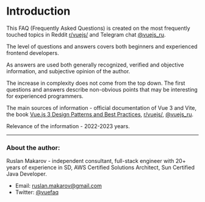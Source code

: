 # Introduction

This FAQ (Frequently Asked Questions) is created on the most frequently touched topics in Reddit [r/vuejs/](https://www.reddit.com/r/vuejs/) and Telegram chat [@vuejs_ru](https://t.me/vuejs_ru).

The level of questions and answers covers both beginners and experienced frontend developers.

As answers are used both generally recognized, verified and objective information, and subjective opinion of the author.

The increase in complexity does not come from the top down. The first questions and answers describe non-obvious points that may be interesting for experienced programmers.

The main sources of information - official documentation of Vue 3 and Vite, the book [Vue.js 3 Design Patterns and Best Practices](https://www.oreilly.com/library/view/vuejs-3-design/9781803238074/), [r/vuejs/](https://www.reddit.com/r/vuejs/), [@vuejs_ru](https://t.me/vuejs_ru).

Relevance of the information - 2022-2023 years.

---

### About the author:

Ruslan Makarov - independent consultant, full-stack engineer with 20+ years of experience in SD, AWS Certified Solutions Architect, Sun Certified Java Developer.
- Email: [ruslan.makarov@gmail.com](mailto:ruslan.makarov@gmail.com)
- Twitter: [@vuefaq](https://twitter.com/vuefaq)
